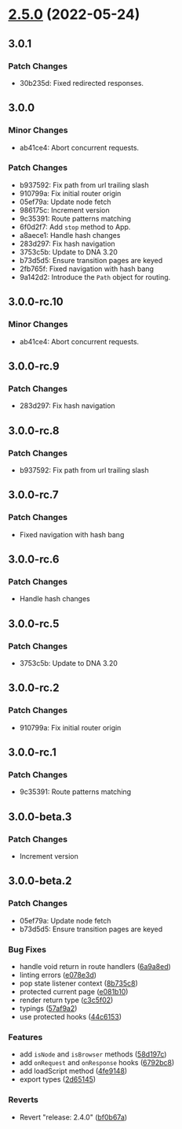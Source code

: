 # [2.5.0](https://github.com/chialab/synapse/compare/v2.4.0...v2.5.0) (2022-05-24)

## 3.0.1

### Patch Changes

- 30b235d: Fixed redirected responses.

## 3.0.0

### Minor Changes

- ab41ce4: Abort concurrent requests.

### Patch Changes

- b937592: Fix path from url trailing slash
- 910799a: Fix initial router origin
- 05ef79a: Update node fetch
- 986175c: Increment version
- 9c35391: Route patterns matching
- 6f0d2f7: Add `stop` method to App.
- a8aece1: Handle hash changes
- 283d297: Fix hash navigation
- 3753c5b: Update to DNA 3.20
- b73d5d5: Ensure transition pages are keyed
- 2fb765f: Fixed navigation with hash bang
- 9a142d2: Introduce the `Path` object for routing.

## 3.0.0-rc.10

### Minor Changes

- ab41ce4: Abort concurrent requests.

## 3.0.0-rc.9

### Patch Changes

- 283d297: Fix hash navigation

## 3.0.0-rc.8

### Patch Changes

- b937592: Fix path from url trailing slash

## 3.0.0-rc.7

### Patch Changes

- Fixed navigation with hash bang

## 3.0.0-rc.6

### Patch Changes

- Handle hash changes

## 3.0.0-rc.5

### Patch Changes

- 3753c5b: Update to DNA 3.20

## 3.0.0-rc.2

### Patch Changes

- 910799a: Fix initial router origin

## 3.0.0-rc.1

### Patch Changes

- 9c35391: Route patterns matching

## 3.0.0-beta.3

### Patch Changes

- Increment version

## 3.0.0-beta.2

### Patch Changes

- 05ef79a: Update node fetch
- b73d5d5: Ensure transition pages are keyed

### Bug Fixes

- handle void return in route handlers ([6a9a8ed](https://github.com/chialab/synapse/commit/6a9a8eddb57ec5ae0b970871e9e20dd5c041a29a))
- linting errors ([e078e3d](https://github.com/chialab/synapse/commit/e078e3dd9199ea134ca06561d188d1d034ce472a))
- pop state listener context ([8b735c8](https://github.com/chialab/synapse/commit/8b735c811b5ecc0d87e8b89705699f9ff2775c71))
- protected current page ([e081b10](https://github.com/chialab/synapse/commit/e081b1080de44e38b7678fe8415a49003e2e7e38))
- render return type ([c3c5f02](https://github.com/chialab/synapse/commit/c3c5f02e210ee82531221f8a977773dbb75c9bd9))
- typings ([57af9a2](https://github.com/chialab/synapse/commit/57af9a245753c677358bbb4d20736844f1d7e763))
- use protected hooks ([44c6153](https://github.com/chialab/synapse/commit/44c61537a5ba055cb9c834001f84637810ba5839))

### Features

- add `isNode` and `isBrowser` methods ([58d197c](https://github.com/chialab/synapse/commit/58d197c8484555e37ab4717afa6965dc355498b5))
- add `onRequest` and `onResponse` hooks ([6792bc8](https://github.com/chialab/synapse/commit/6792bc89f30fd0c333bee94a6c26f348b74647d0))
- add loadScript method ([4fe9148](https://github.com/chialab/synapse/commit/4fe91482a4de41591459b13d421eb816627abe66))
- export types ([2d65145](https://github.com/chialab/synapse/commit/2d65145514ff7539b445c5de1a739a67e423a303))

### Reverts

- Revert "release: 2.4.0" ([bf0b67a](https://github.com/chialab/synapse/commit/bf0b67a1e7940afcfef6f31237c71ebeeb0574ee))
